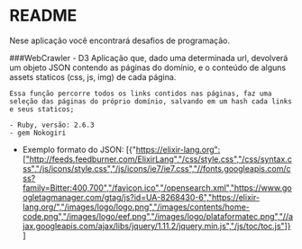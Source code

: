 # README

Nese aplicação você encontrará desafios de programação.

###WebCrawler - D3
    Aplicação que, dado uma determinada url, devolverá um objeto JSON contendo as páginas do domínio, e o conteúdo de alguns assets staticos (css, js, img) de cada página.

    Essa função percorre todos os links contidos nas páginas, faz uma seleção das páginas do próprio domínio, salvando em um hash cada links e seus staticos;

    - Ruby, versão: 2.6.3
    - gem Nokogiri


* Exemplo formato do JSON:
    [{"https://elixir-lang.org":["http://feeds.feedburner.com/ElixirLang","/css/style.css","/css/syntax.css","/js/icons/style.css","/js/icons/ie7/ie7.css","//fonts.googleapis.com/css?family=Bitter:400,700","/favicon.ico","/opensearch.xml","https://www.googletagmanager.com/gtag/js?id=UA-8268430-6","https://elixir-lang.org/","/images/logo/logo.png","/images/contents/home-code.png","/images/logo/eef.png","/images/logo/plataformatec.png","//ajax.googleapis.com/ajax/libs/jquery/1.11.2/jquery.min.js","/js/toc/toc.js"]}]
